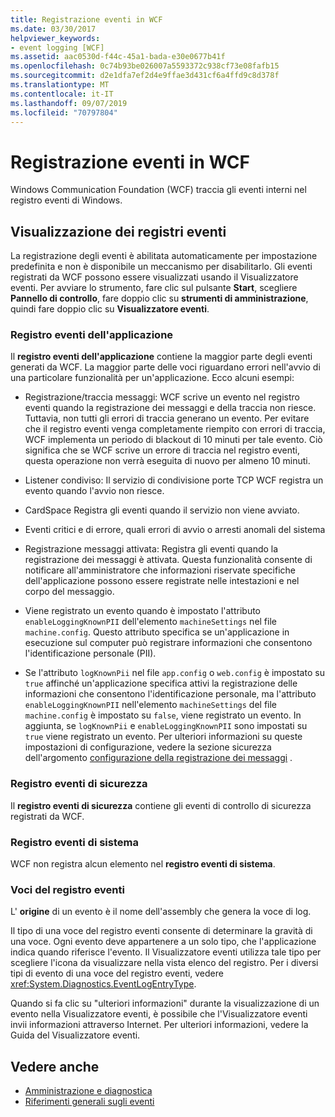 ```yaml
---
title: Registrazione eventi in WCF
ms.date: 03/30/2017
helpviewer_keywords:
- event logging [WCF]
ms.assetid: aac0530d-f44c-45a1-bada-e30e0677b41f
ms.openlocfilehash: 0c74b93be026007a5593372c938cf73e08fafb15
ms.sourcegitcommit: d2e1dfa7ef2d4e9ffae3d431cf6a4ffd9c8d378f
ms.translationtype: MT
ms.contentlocale: it-IT
ms.lasthandoff: 09/07/2019
ms.locfileid: "70797804"
---
```

# <a name="event-logging-in-wcf"></a>Registrazione eventi in WCF
Windows Communication Foundation (WCF) traccia gli eventi interni nel registro eventi di Windows.  
  
## <a name="viewing-event-logs"></a>Visualizzazione dei registri eventi  
 La registrazione degli eventi è abilitata automaticamente per impostazione predefinita e non è disponibile un meccanismo per disabilitarlo. Gli eventi registrati da WCF possono essere visualizzati usando il Visualizzatore eventi. Per avviare lo strumento, fare clic sul pulsante **Start**, scegliere **Pannello di controllo**, fare doppio clic su **strumenti di amministrazione**, quindi fare doppio clic su **Visualizzatore eventi**.  
  
### <a name="application-event-log"></a>Registro eventi dell'applicazione  
 Il **registro eventi dell'applicazione** contiene la maggior parte degli eventi generati da WCF. La maggior parte delle voci riguardano errori nell'avvio di una particolare funzionalità per un'applicazione. Ecco alcuni esempi:  
  
- Registrazione/traccia messaggi: WCF scrive un evento nel registro eventi quando la registrazione dei messaggi e della traccia non riesce. Tuttavia, non tutti gli errori di traccia generano un evento. Per evitare che il registro eventi venga completamente riempito con errori di traccia, WCF implementa un periodo di blackout di 10 minuti per tale evento. Ciò significa che se WCF scrive un errore di traccia nel registro eventi, questa operazione non verrà eseguita di nuovo per almeno 10 minuti.  
  
- Listener condiviso: Il servizio di condivisione porte TCP WCF registra un evento quando l'avvio non riesce.  
  
- CardSpace Registra gli eventi quando il servizio non viene avviato.  
  
- Eventi critici e di errore, quali errori di avvio o arresti anomali del sistema  
  
- Registrazione messaggi attivata: Registra gli eventi quando la registrazione dei messaggi è attivata. Questa funzionalità consente di notificare all'amministratore che informazioni riservate specifiche dell'applicazione possono essere registrate nelle intestazioni e nel corpo del messaggio.  
  
- Viene registrato un evento quando è impostato l'attributo `enableLoggingKnownPII` dell'elemento `machineSettings` nel file `machine.config`. Questo attributo specifica se un'applicazione in esecuzione sul computer può registrare informazioni che consentono l'identificazione personale (PII).  
  
- Se l'attributo `logKnownPii` nel file `app.config` o `web.config` è impostato su `true` affinché un'applicazione specifica attivi la registrazione delle informazioni che consentono l'identificazione personale, ma l'attributo `enableLoggingKnownPII` nell'elemento `machineSettings` del file `machine.config` è impostato su `false`, viene registrato un evento. In aggiunta, se `logKnownPii` e `enableLoggingKnownPII` sono impostati su `true` viene registrato un evento. Per ulteriori informazioni su queste impostazioni di configurazione, vedere la sezione sicurezza dell'argomento [configurazione della registrazione dei messaggi](../configuring-message-logging.md) .  
  
### <a name="security-event-log"></a>Registro eventi di sicurezza  
 Il **registro eventi di sicurezza** contiene gli eventi di controllo di sicurezza registrati da WCF.  
  
### <a name="system-event-log"></a>Registro eventi di sistema  
 WCF non registra alcun elemento nel **registro eventi di sistema**.  
  
### <a name="event-log-entries"></a>Voci del registro eventi  
 L' **origine** di un evento è il nome dell'assembly che genera la voce di log.  
  
 Il tipo di una voce del registro eventi consente di determinare la gravità di una voce. Ogni evento deve appartenere a un solo tipo, che l'applicazione indica quando riferisce l'evento. Il Visualizzatore eventi utilizza tale tipo per scegliere l'icona da visualizzare nella vista elenco del registro. Per i diversi tipi di evento di una voce del registro eventi, vedere <xref:System.Diagnostics.EventLogEntryType>.  
  
 Quando si fa clic su "ulteriori informazioni" durante la visualizzazione di un evento nella Visualizzatore eventi, è possibile che l'Visualizzatore eventi invii informazioni attraverso Internet. Per ulteriori informazioni, vedere la Guida del Visualizzatore eventi.  
  
## <a name="see-also"></a>Vedere anche

- [Amministrazione e diagnostica](../index.md)
- [Riferimenti generali sugli eventi](events-general-reference.md)
